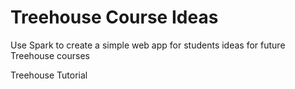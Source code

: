 # Treehouse Course Ideas

Use Spark to create a simple web app for students ideas for future Treehouse courses

Treehouse Tutorial